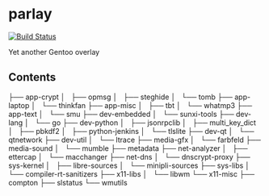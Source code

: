 parlay
======

[![Build Status](https://travis-ci.org/parazyd/parlay.svg?branch=master)](https://travis-ci.org/parazyd/parlay)

Yet another Gentoo overlay

## Contents

├── app-crypt
│   ├── opmsg
│   ├── steghide
│   └── tomb
├── app-laptop
│   └── thinkfan
├── app-misc
│   ├── tbt
│   └── whatmp3
├── app-text
│   └── smu
├── dev-embedded
│   └── sunxi-tools
├── dev-lang
│   └── go
├── dev-python
│   ├── jsonrpclib
│   ├── multi_key_dict
│   ├── pbkdf2
│   ├── python-jenkins
│   └── tlslite
├── dev-qt
│   └── qtnetwork
├── dev-util
│   └── ltrace
├── media-gfx
│   └── farbfeld
├── media-sound
│   └── mumble
├── metadata
├── net-analyzer
│   ├── ettercap
│   └── macchanger
├── net-dns
│   └── dnscrypt-proxy
├── sys-kernel
│   ├── libre-sources
│   └── minipli-sources
├── sys-libs
│   └── compiler-rt-sanitizers
├── x11-libs
│   └── libwm
└── x11-misc
    ├── compton
    ├── slstatus
    └── wmutils
```
